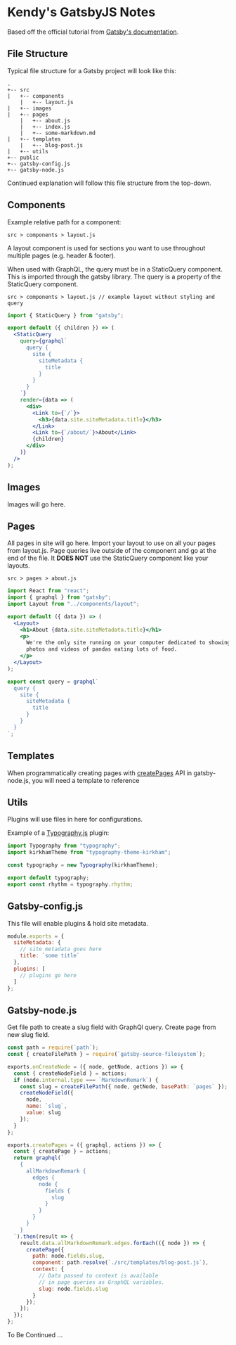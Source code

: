 # Kendy's GatsbyJS Notes

Based off the official tutorial from [Gatsby's documentation](https://www.gatsbyjs.org/tutorial/).

## File Structure

Typical file structure for a Gatsby project will look like this:

```
.
+-- src
|   +-- components
    |   +-- layout.js
|   +-- images
|   +-- pages
    |   +-- about.js
    |   +-- index.js
    |   +-- some-markdown.md
|   +-- templates
    |   +-- blog-post.js
|   +-- utils
+-- public
+-- gatsby-config.js
+-- gatsby-node.js
```

Continued explanation will follow this file structure from the top-down.

## Components

Example relative path for a component:

```
src > components > layout.js
```

A layout component is used for sections you want to use throughout multiple pages (e.g. header & footer).

When used with GraphQL, the query must be in a StaticQuery component. This is imported through the gatsby library. The query is a property of the StaticQuery component.

```
src > components > layout.js // example layout without styling and query
```

```jsx
import { StaticQuery } from "gatsby";

export default ({ children }) => (
  <StaticQuery
    query={graphql`
      query {
        site {
          siteMetadata {
            title
          }
        }
      }
    `}
    render={data => (
      <div>
        <Link to={`/`}>
          <h3>{data.site.siteMetadata.title}</h3>
        </Link>
        <Link to={`/about/`}>About</Link>
        {children}
      </div>
    )}
  />
);
```

## Images

Images will go here.

## Pages

All pages in site will go here. Import your layout to use on all your pages from layout.js. Page queries live outside of the component and go at the end of the file. It **DOES NOT** use the StaticQuery component like your layouts.

```
src > pages > about.js
```

```jsx
import React from "react";
import { graphql } from "gatsby";
import Layout from "../components/layout";

export default ({ data }) => (
  <Layout>
    <h1>About {data.site.siteMetadata.title}</h1>
    <p>
      We're the only site running on your computer dedicated to showing the best
      photos and videos of pandas eating lots of food.
    </p>
  </Layout>
);

export const query = graphql`
  query {
    site {
      siteMetadata {
        title
      }
    }
  }
`;
```

## Templates

When programmatically creating pages with [createPages](https://www.gatsbyjs.org/docs/node-apis/#createPages) API in gatsby-node.js, you will need a template to reference

## Utils

Plugins will use files in here for configurations.

Example of a [Typography.js](https://kyleamathews.github.io/typography.js/) plugin:

```jsx
import Typography from "typography";
import kirkhamTheme from "typography-theme-kirkham";

const typography = new Typography(kirkhamTheme);

export default typography;
export const rhythm = typography.rhythm;
```

## Gatsby-config.js

This file will enable plugins & hold site metadata.

```jsx
module.exports = {
  siteMetadata: {
    // site metadata goes here
    title: `some title`
  },
  plugins: [
    // plugins go here
  ]
};
```

## Gatsby-node.js

Get file path to create a slug field with GraphQl query. Create page from new slug field.

```jsx
const path = require(`path`);
const { createFilePath } = require(`gatsby-source-filesystem`);

exports.onCreateNode = ({ node, getNode, actions }) => {
  const { createNodeField } = actions;
  if (node.internal.type === `MarkdownRemark`) {
    const slug = createFilePath({ node, getNode, basePath: `pages` });
    createNodeField({
      node,
      name: `slug`,
      value: slug
    });
  }
};

exports.createPages = ({ graphql, actions }) => {
  const { createPage } = actions;
  return graphql(`
    {
      allMarkdownRemark {
        edges {
          node {
            fields {
              slug
            }
          }
        }
      }
    }
  `).then(result => {
    result.data.allMarkdownRemark.edges.forEach(({ node }) => {
      createPage({
        path: node.fields.slug,
        component: path.resolve(`./src/templates/blog-post.js`),
        context: {
          // Data passed to context is available
          // in page queries as GraphQL variables.
          slug: node.fields.slug
        }
      });
    });
  });
};
```

To Be Continued ...
